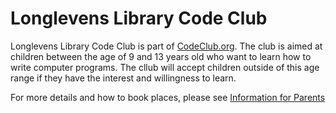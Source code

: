 Longlevens Library Code Club
============================

Longlevens Library Code Club is part of [CodeClub.org](https://codeclub.org). The club is aimed at children between the age of 9 and 13 years old who want to learn how to write computer programs. The cllub will accept children outside of this age range if they have the interest and willingness to learn.

For more details and how to book places, please see [Information for Parents](ParentsInfoSheet.pdf)




